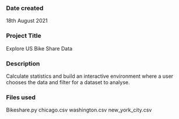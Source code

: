 

### Date created
18th August 2021

### Project Title
Explore US Bike Share Data

### Description
Calculate statistics and build an interactive environment where a user chooses the data and filter for a dataset to analyse.

### Files used
Bikeshare.py
chicago.csv
washington.csv 
new_york_city.csv

